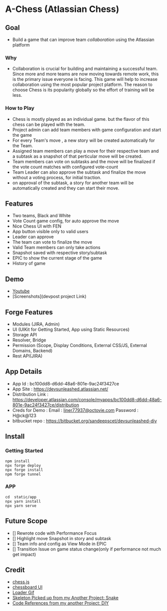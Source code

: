 # A-Chess (Atlassian Chess)

## Goal
- Build a game that can improve team *collaboration* using the Atlassian platform

### Why
- Collaboration is crucial for building and maintaining a successful team. Since more and more teams are now moving towards remote work, this is the primary issue everyone is facing. This game will help to increase collaboration using the most popular project platform. The reason to choose Chess is its popularity globally so the effort of training will be less.

### How to Play
- Chess is mostly played as an individual game. but the flavor of this chess can be played with the team. 
- Project admin can add team members with game configuration and start the game
- For every Team's move , a new story will be created automatically for the Team.
- Assigned team members can play a move for their respective team and a subtask as a snapshot of that perticular move will be created.
- Team members can vote on subtasks and the move will be finalized if the vote count matches with configured vote-count
- Team Leader can also approve the subtask and finalize the move without a voting process, for initial traction.
- on approval of the subtask, a story for another team will be automatically created and they can start their move.

## Features
- Two teams, Black and White
- Vote Count game config, for auto approve the move
- Nice Chess UI with FEN 
- App button visible only to valid users
- Leader can approve
- The team can vote to finalize the move
- Valid Team members can only take actions
- Snapshot saved with respective story/subtask
- EPIC to show the current stage of the game
- History of game


## Demo
- [Youtube](https://youtu.be/usEQRGRaISQ)
- [Screenshots](devpost project Link)

## Forge Features 
- Modules (JIRA, Admin)
- UI (UIKit for Getting Started, App using Static Resources)
- Storage API
- Resolver, Bridge
- Permission (Scope, Display Conditions,  External CSS/JS, External Domains, Backend)
- Rest API(JIRA)

## App Details
- App Id : bc100dd8-d6dd-48a6-801e-9ac24f3427ce
- App Site : https://devsunleashed.atlassian.net/
- Distribution Link : https://developer.atlassian.com/console/myapps/bc100dd8-d6dd-48a6-801e-9ac24f3427ce/distribution
- Creds for Demo : Email : liner77937@octovie.com   Password : H@ck@123
- bitbucket repo : https://bitbucket.org/sandeepscet/devsunleashed-diy


## Install
### Getting Started
```
npm install
npx forge deploy
npx forge install
npm forge tunnel
```

### APP
```
cd  static/app
npx yarn install
npx yarn serve
```

## Future Scope
- [] Rewrote code with  Performance  Focus
- [] Highlight move Snapshot in story and subtask
- [] Team info and config as View Mode in EPIC
- [] Transition Issue on game status change(only if performance not much get impact)

## Credit
- [chess.js](https://github.com/jhlywa/chess.js)
- [chessboard UI](https://github.com/oakmac/chessboardjs/)
- [Loader Gif](https://levelup.gitconnected.com/9-different-css-only-animated-loader-with-font-awesome-a479894f7676)
- [Skeleton Picked up from my Another Project: Snake](https://bitbucket.org/sandeepscet/devsunleashed-hackathon)
- [Code References from my another Project: DIY](https://bitbucket.org/sandeepscet/devsunleashed-diy)